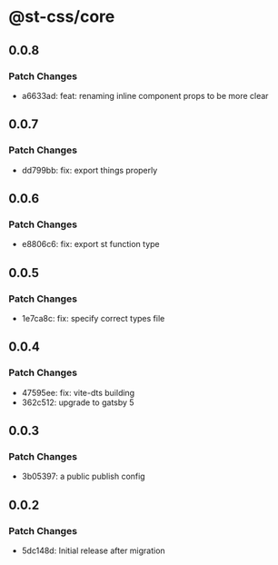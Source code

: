 # @st-css/core

## 0.0.8

### Patch Changes

- a6633ad: feat: renaming inline component props to be more clear

## 0.0.7

### Patch Changes

- dd799bb: fix: export things properly

## 0.0.6

### Patch Changes

- e8806c6: fix: export st function type

## 0.0.5

### Patch Changes

- 1e7ca8c: fix: specify correct types file

## 0.0.4

### Patch Changes

- 47595ee: fix: vite-dts building
- 362c512: upgrade to gatsby 5

## 0.0.3

### Patch Changes

- 3b05397: a public publish config

## 0.0.2

### Patch Changes

- 5dc148d: Initial release after migration
